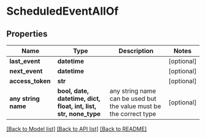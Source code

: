 # ScheduledEventAllOf


## Properties
Name | Type | Description | Notes
------------ | ------------- | ------------- | -------------
**last_event** | **datetime** |  | [optional] 
**next_event** | **datetime** |  | [optional] 
**access_token** | **str** |  | [optional] 
**any string name** | **bool, date, datetime, dict, float, int, list, str, none_type** | any string name can be used but the value must be the correct type | [optional]

[[Back to Model list]](../README.md#documentation-for-models) [[Back to API list]](../README.md#documentation-for-api-endpoints) [[Back to README]](../README.md)


